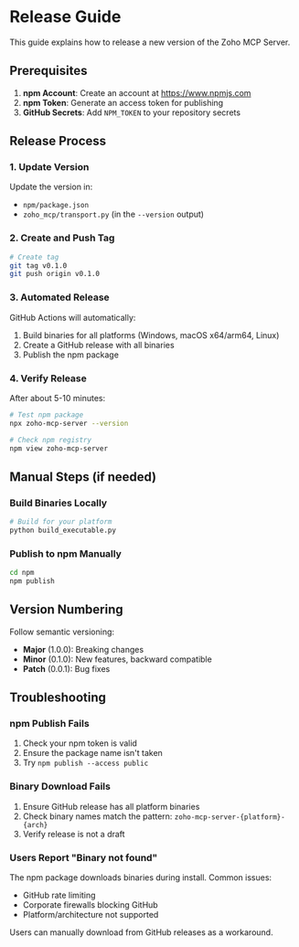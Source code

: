 # Release Guide

This guide explains how to release a new version of the Zoho MCP Server.

## Prerequisites

1. **npm Account**: Create an account at https://www.npmjs.com
2. **npm Token**: Generate an access token for publishing
3. **GitHub Secrets**: Add `NPM_TOKEN` to your repository secrets

## Release Process

### 1. Update Version

Update the version in:
- `npm/package.json`
- `zoho_mcp/transport.py` (in the `--version` output)

### 2. Create and Push Tag

```bash
# Create tag
git tag v0.1.0
git push origin v0.1.0
```

### 3. Automated Release

GitHub Actions will automatically:
1. Build binaries for all platforms (Windows, macOS x64/arm64, Linux)
2. Create a GitHub release with all binaries
3. Publish the npm package

### 4. Verify Release

After about 5-10 minutes:

```bash
# Test npm package
npx zoho-mcp-server --version

# Check npm registry
npm view zoho-mcp-server
```

## Manual Steps (if needed)

### Build Binaries Locally

```bash
# Build for your platform
python build_executable.py
```

### Publish to npm Manually

```bash
cd npm
npm publish
```

## Version Numbering

Follow semantic versioning:
- **Major** (1.0.0): Breaking changes
- **Minor** (0.1.0): New features, backward compatible
- **Patch** (0.0.1): Bug fixes

## Troubleshooting

### npm Publish Fails

1. Check your npm token is valid
2. Ensure the package name isn't taken
3. Try `npm publish --access public`

### Binary Download Fails

1. Ensure GitHub release has all platform binaries
2. Check binary names match the pattern: `zoho-mcp-server-{platform}-{arch}`
3. Verify release is not a draft

### Users Report "Binary not found"

The npm package downloads binaries during install. Common issues:
- GitHub rate limiting
- Corporate firewalls blocking GitHub
- Platform/architecture not supported

Users can manually download from GitHub releases as a workaround.